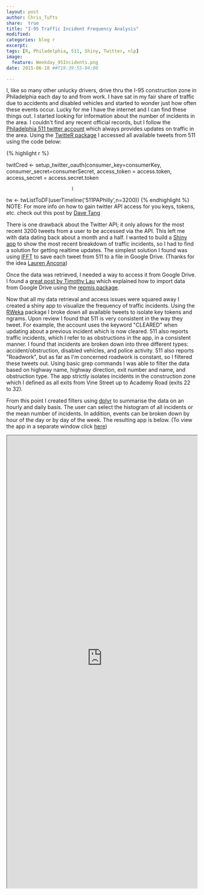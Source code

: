 ```yaml
---
layout: post
author: Chris_Tufts
share:  true
title: "I-95 Traffic Incident Frequency Analysis"
modified:
categories: blog r
excerpt:
tags: [R, Philadelphia, 511, Shiny, Twitter, nlp]
image:
  feature: Weekday_95Incidents.png
date: 2015-06-18 ##T19:39:55-04:00

---
```

I, like so many other unlucky drivers, drive thru the I-95 construction zone in Philadelphia each day to and from work. I have sat in my fair share of traffic due to accidents and disabled vehicles and started to wonder just how often these events occur.  Lucky for me I have the internet and I can find these things out.  I started looking for information about the number of incidents in the area.  I couldn't find any recent official records, but I follow the [Philadelphia 511 twitter account](https://twitter.com/511PAPhilly) which always provides updates on traffic in the area. Using the [TwitteR package](http://cran.r-project.org/web/packages/twitteR/) I accessed all available tweets from 511 using the code below:


{% highlight r %}

twitCred <- setup_twitter_oauth(consumer_key=consumerKey,
                             consumer_secret=consumerSecret,
                             access_token = access.token,
                             access_secret = access.secret.token
                             
                            )

tw <- twListToDF(userTimeline('511PAPhilly',n=3200))
{% endhighlight %}
NOTE: For more info on how to gain twitter API access for you keys, tokens, etc. check out this post by [Dave Tang](http://davetang.org/muse/2013/04/06/using-the-r_twitter-package/)

There is one drawback about the Twitter API; it only allows for the most recent 3200 tweets from a user to be accessed via the API.  This left me with data dating back about a month and a half.  I wanted to build a [Shiny app](http://shiny.rstudio.com/) to show the most recent breakdown of traffic incidents, so I had to find a solution for getting realtime updates.  The simplest solution I found was using [IFFT](https://ifttt.com/) to save each tweet from 511 to a file in Google Drive. (Thanks for the idea [Lauren Ancona](https://twitter.com/laurenancona)) 

Once the data was retrieved, I needed a way to access it from Google Drive.  I found a [great post by Timothy Lau](http://statisticalthoughts.blogspot.com/2014/12/pulling-live-snapshots-of-data-from.html) which explained how to import data from Google Drive using the [repmis package](http://cran.r-project.org/web/packages/repmis/index.html).

Now that all my data retrieval and access issues were squared away I created a shiny app to visualize the frequency of traffic incidents.  Using the [RWeka](http://cran.r-project.org/web/packages/RWeka/index.html) package I broke down all available tweets to isolate key tokens and ngrams.  Upon review I found that 511 is very consistent in the way they tweet.  For example, the account uses the keyword "CLEARED" when updating about a previous incident which is now cleared.  511 also reports traffic incidents, which I refer to as obstructions in the app, in a consistent manner.  I found that incidents are broken down into three different types: accident/obstruction, disabled vehicles, and police activity.  511 also reports "Roadwork", but as far as I'm concerned roadwork is constant, so I filtered these tweets out.  Using basic grep commands I was able to filter the data based on highway name, highway direction, exit number and name, and obstruction type.  The app strictly isolates incidents in the construction zone which I defined as all exits from Vine Street up to Academy Road (exits 22 to 32).   

From this point I created filters using [dplyr](http://cran.rstudio.com/web/packages/dplyr) to summarise the data on an hourly and daily basis.  The user can select the histogram of all incidents or the mean number of incidents.  In addition, events can be broken down by hour of the day or by day of the week.  The resulting app is below. (To view the app in a separate window click [here](https://miningthedetails.shinyapps.io/I95PhiladelphiaHighwayIncidents))

<iframe src="https://miningthedetails.shinyapps.io/I95PhiladelphiaHighwayIncidents" width="100%" height="1200px"></iframe>

[jekyll-gh]: https://github.com/jekyll/jekyll
[jekyll]:    http://jekyllrb.com
